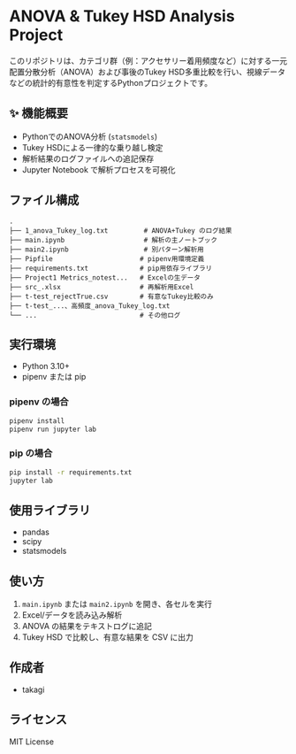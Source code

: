 # ANOVA & Tukey HSD Analysis Project

このリポジトリは、カテゴリ群（例：アクセサリー着用頻度など）に対する一元配置分散分析（ANOVA）および事後のTukey HSD多重比較を行い、視線データなどの統計的有意性を判定するPythonプロジェクトです。

## ✨ 機能概要

* PythonでのANOVA分析 (`statsmodels`)
* Tukey HSDによる一律的な乗り越し検定
* 解析結果のログファイルへの追記保存
* Jupyter Notebook で解析プロセスを可視化

## ファイル構成

```
.
├── 1_anova_Tukey_log.txt         # ANOVA+Tukey のログ結果
├── main.ipynb                    # 解析の主ノートブック
├── main2.ipynb                   # 別パターン解析用
├── Pipfile                      # pipenv用環境定義
├── requirements.txt             # pip用依存ライブラリ
├── Project1 Metrics_notest...   # Excelの生データ
├── src_.xlsx                    # 再解析用Excel
├── t-test_rejectTrue.csv        # 有意なTukey比較のみ
├── t-test_...、高頻度_anova_Tukey_log.txt
└── ...                          # その他ログ
```

## 実行環境

* Python 3.10+
* pipenv または pip

### pipenv の場合

```bash
pipenv install
pipenv run jupyter lab
```

### pip の場合

```bash
pip install -r requirements.txt
jupyter lab
```

## 使用ライブラリ

* pandas
* scipy
* statsmodels

## 使い方

1. `main.ipynb` または `main2.ipynb` を開き、各セルを実行
2. Excel/データを読み込み解析
3. ANOVA の結果をテキストログに追記
4. Tukey HSD で比較し、有意な結果を CSV に出力

## 作成者

* takagi

## ライセンス

MIT License
